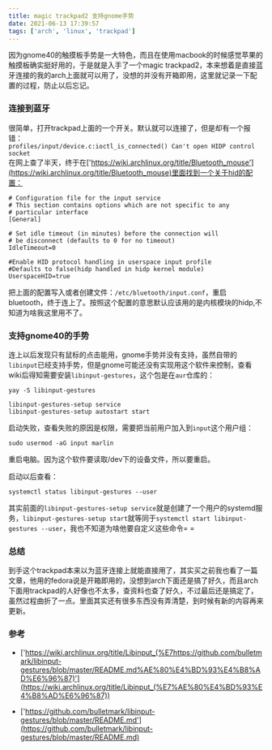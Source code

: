 ```yaml
---
title: magic trackpad2 支持gnome手势
date: 2021-06-13 17:39:57
tags: ['arch', 'linux', 'trackpad']
---
```


因为gnome40的触摸板手势是一大特色，而且在使用macbook的时候感觉苹果的触摸板确实挺好用的，于是就是入手了一个magic trackpad2，本来想着是直接蓝牙连接的我的arch上面就可以用了，没想的并没有开箱即用，这里就记录一下配置的过程，防止以后忘记。
<!--more-->

### 连接到蓝牙
很简单，打开trackpad上面的一个开关。默认就可以连接了，但是却有一个报错：  
`profiles/input/device.c:ioctl_is_connected() Can't open HIDP control socket`  
在网上查了半天，终于在['https://wiki.archlinux.org/title/Bluetooth_mouse'](https://wiki.archlinux.org/title/Bluetooth_mouse)里面找到一个关于hid的配置：  
```shell
# Configuration file for the input service
# This section contains options which are not specific to any
# particular interface
[General]

# Set idle timeout (in minutes) before the connection will
# be disconnect (defaults to 0 for no timeout)
IdleTimeout=0

#Enable HID protocol handling in userspace input profile
#Defaults to false(hidp handled in hidp kernel module)
UserspaceHID=true
```
把上面的配置写入或者创建文件：`/etc/bluetooth/input.conf`，重启bluetooth，终于连上了。按照这个配置的意思默认应该用的是内核模块的hidp,不知道为啥我这里用不了。

### 支持gnome40的手势
连上以后发现只有鼠标的点击能用，gnome手势并没有支持，虽然自带的`libinput`已经支持手势，但是gnome可能还没有实现用这个软件来控制，查看wiki后得知需要安装`libinput-gestures`，这个包是在`aur`仓库的：
```shell
yay -S libinput-gestures

libinput-gestures-setup service
libinput-gestures-setup autostart start
```
启动失败，查看失败的原因是权限，需要把当前用户加入到`input`这个用户组：
```shell
sudo usermod -aG input marlin
```
重启电脑。因为这个软件要读取/dev下的设备文件，所以要重启。

启动以后查看：
```shell
systemctl status libinput-gestures --user
```
其实前面的`libinput-gestures-setup service`就是创建了一个用户的systemd服务，`libinput-gestures-setup start`就等同于`systemctl start libinput-gestures --user`，我也不知道为啥他要自定义这些命令= =

### 总结
到手这个trackpad本来以为蓝牙连接上就能直接用了，其实买之前我也看了一篇文章，他用的fedora说是开箱即用的，没想到arch下面还是搞了好久，而且arch下面用trackpad的人好像也不太多，查资料也查了好久，不过最后还是搞定了，虽然过程曲折了一点。里面其实还有很多东西没有弄清楚，到时候有新的内容再来更新。

### 参考
- ['https://wiki.archlinux.org/title/Libinput_(%E7https://github.com/bulletmark/libinput-gestures/blob/master/README.md%AE%80%E4%BD%93%E4%B8%AD%E6%96%87)'](https://wiki.archlinux.org/title/Libinput_(%E7%AE%80%E4%BD%93%E4%B8%AD%E6%96%87))

- ['https://github.com/bulletmark/libinput-gestures/blob/master/README.md'](https://github.com/bulletmark/libinput-gestures/blob/master/README.md)